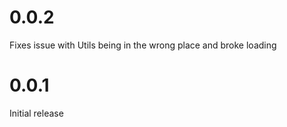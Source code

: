 # 0.0.2

Fixes issue with Utils being in the wrong place and broke loading

# 0.0.1

Initial release
